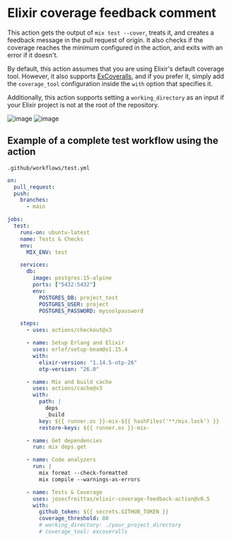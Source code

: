 # Elixir coverage feedback comment

This action gets the output of `mix test --cover`, treats it, and creates a feedback message in the pull request of origin. It also checks if the coverage reaches the minimum configured in the action, and exits with an error if it doesn't.

By default, this action assumes that you are using Elixir's default coverage tool. However, it also supports [ExCoveralls](https://github.com/parroty/excoveralls), and if you prefer it, simply add the `coverage_tool` configuration inside the `with` option that specifies it.

Additionally, this action supports setting a `working_directory` as an input if your Elixir project is not at the root of the repository.

![image](https://user-images.githubusercontent.com/10376340/200857131-94cb2147-d703-4965-be5c-6cd6521826da.png#gh-light-mode-only)
![image](https://user-images.githubusercontent.com/10376340/200857627-8232b1de-fcbe-4b68-9f30-df2b89b61ccf.png#gh-dark-mode-only)


## Example of a complete test workflow using the action

`.github/workflows/test.yml`

```yaml
on:
  pull_request:
  push:
    branches:
      - main

jobs:
  test:
    runs-on: ubuntu-latest
    name: Tests & Checks
    env:
      MIX_ENV: test

    services:
      db:
        image: postgres:15-alpine
        ports: ["5432:5432"]
        env:
          POSTGRES_DB: project_test
          POSTGRES_USER: project
          POSTGRES_PASSWORD: mycoolpassword

    steps:
      - uses: actions/checkout@v3

      - name: Setup Erlang and Elixir
        uses: erlef/setup-beam@v1.15.4
        with:
          elixir-version: "1.14.5-otp-26"
          otp-version: "26.0"

      - name: Mix and build cache
        uses: actions/cache@v3
        with:
          path: |
            deps
            _build
          key: ${{ runner.os }}-mix-${{ hashFiles('**/mix.lock') }}
          restore-keys: ${{ runner.os }}-mix-

      - name: Get dependencies
        run: mix deps.get

      - name: Code analyzers
        run: |
          mix format --check-formatted
          mix compile --warnings-as-errors

      - name: Tests & Coverage
        uses: josecfreittas/elixir-coverage-feedback-action@v0.5
        with:
          github_token: ${{ secrets.GITHUB_TOKEN }}
          coverage_threshold: 80
          # working_directory: ./your_project_directory
          # coverage_tool: excoveralls
```
